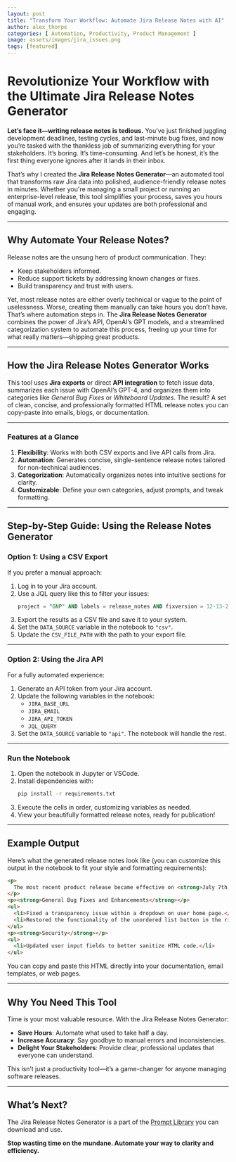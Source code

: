 ```yaml
---
layout: post
title: "Transform Your Workflow: Automate Jira Release Notes with AI"
author: alex_thorpe
categories: [ Automation, Productivity, Product Management ]
image: assets/images/jira_issues.png
tags: [featured]
---
```


# Revolutionize Your Workflow with the Ultimate Jira Release Notes Generator

**Let’s face it—writing release notes is tedious.** You’ve just finished juggling development deadlines, testing cycles, and last-minute bug fixes, and now you’re tasked with the thankless job of summarizing everything for your stakeholders. It’s boring. It’s time-consuming. And let’s be honest, it’s the first thing everyone ignores after it lands in their inbox.

That’s why I created the **Jira Release Notes Generator**—an automated tool that transforms raw Jira data into polished, audience-friendly release notes in minutes. Whether you're managing a small project or running an enterprise-level release, this tool simplifies your process, saves you hours of manual work, and ensures your updates are both professional and engaging.

---

## **Why Automate Your Release Notes?**

Release notes are the unsung hero of product communication. They:
- Keep stakeholders informed.
- Reduce support tickets by addressing known changes or fixes.
- Build transparency and trust with users.

Yet, most release notes are either overly technical or vague to the point of uselessness. Worse, creating them manually can take hours you don’t have. That’s where automation steps in. The **Jira Release Notes Generator** combines the power of Jira’s API, OpenAI’s GPT models, and a streamlined categorization system to automate this process, freeing up your time for what really matters—shipping great products.

---

## **How the Jira Release Notes Generator Works**

This tool uses **Jira exports** or direct **API integration** to fetch issue data, summarizes each issue with OpenAI’s GPT-4, and organizes them into categories like *General Bug Fixes* or *Whiteboard Updates*. The result? A set of clean, concise, and professionally formatted HTML release notes you can copy-paste into emails, blogs, or documentation.

---

### **Features at a Glance**

1. **Flexibility**: Works with both CSV exports and live API calls from Jira.
2. **Automation**: Generates concise, single-sentence release notes tailored for non-technical audiences.
3. **Categorization**: Automatically organizes notes into intuitive sections for clarity.
4. **Customizable**: Define your own categories, adjust prompts, and tweak formatting.

---

## **Step-by-Step Guide: Using the Release Notes Generator**

### **Option 1: Using a CSV Export**

If you prefer a manual approach:
1. Log in to your Jira account.
2. Use a JQL query like this to filter your issues:
   ```sql
   project = "GNP" AND labels = release_notes AND fixversion = 12-13-2024 ORDER BY key DESC, created DESC
   ```
3. Export the results as a CSV file and save it to your system.
4. Set the `DATA_SOURCE` variable in the notebook to `"csv"`.
5. Update the `CSV_FILE_PATH` with the path to your export file.

---

### **Option 2: Using the Jira API**

For a fully automated experience:
1. Generate an API token from your Jira account.
2. Update the following variables in the notebook:
   - `JIRA_BASE_URL`
   - `JIRA_EMAIL`
   - `JIRA_API_TOKEN`
   - `JQL_QUERY`
3. Set the `DATA_SOURCE` variable to `"api"`. The notebook will handle the rest.

---

### **Run the Notebook**
1. Open the notebook in Jupyter or VSCode.
2. Install dependencies with:
   ```bash
   pip install -r requirements.txt
   ```
3. Execute the cells in order, customizing variables as needed.
4. View your beautifully formatted release notes, ready for publication!

---

## **Example Output**

Here’s what the generated release notes look like (you can customize this output in the notebook to fit your style and formatting requirements):

```html
<p>
  The most recent product release became effective on <strong>July 7th, 2025</strong>.
</p>
<p><strong>General Bug Fixes and Enhancements</strong></p>
<ul>
  <li>Fixed a transparency issue within a dropdown on user home page.</li>
  <li>Restored the functionality of the unordered list button in the rich text editor.</li>
</ul>
<p><strong>Security</strong></p>
<ul>
  <li>Updated user input fields to better sanitize HTML code.</li>
</ul>
```

You can copy and paste this HTML directly into your documentation, email templates, or web pages.

---

## **Why You Need This Tool**

Time is your most valuable resource. With the Jira Release Notes Generator:
- **Save Hours**: Automate what used to take half a day.
- **Increase Accuracy**: Say goodbye to manual errors and inconsistencies.
- **Delight Your Stakeholders**: Provide clear, professional updates that everyone can understand.

This isn’t just a productivity tool—it’s a game-changer for anyone managing software releases.

---

## **What’s Next?**

The Jira Release Notes Generator is a part of the [Prompt Library](https://github.com/osuthorpe/prompt-library) you can download and use.

**Stop wasting time on the mundane. Automate your way to clarity and efficiency.**
